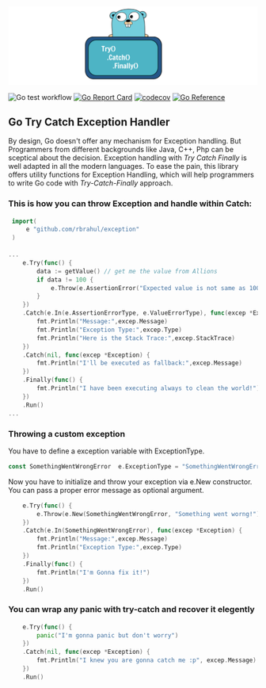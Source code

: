 ![Exception](gopher.png)

![Go test workflow](https://github.com/rbrahul/exception/actions/workflows/go.yaml/badge.svg)
[![Go Report Card](https://goreportcard.com/badge/github.com/rbrahul/exception)](https://goreportcard.com/report/github.com/rbrahul/exception)
[![codecov](https://codecov.io/gh/rbrahul/exception/branch/main/graph/badge.svg?token=CW54A6HWS6)](https://codecov.io/gh/rbrahul/exception)
[![Go Reference](https://pkg.go.dev/badge/github.com/rbrahul/exception.svg)](https://pkg.go.dev/github.com/rbrahul/exception)

## Go Try Catch Exception Handler
By design, Go doesn't offer any mechanism for Exception handling. But Programmers from different backgrounds like Java, C++, Php can be sceptical about the decision. Exception handling with *Try Catch Finally* is well adapted in all the modern languages. To ease the pain, this library offers utility functions for Exception Handling, which will help programmers to write Go code with *Try-Catch-Finally* approach.

### This is how you can throw Exception and handle within Catch:

```go
 import(
     e "github.com/rbrahul/exception"
 )

...
    e.Try(func() {
        data := getValue() // get me the value from Allions
        if data != 100 {
		    e.Throw(e.AssertionError("Expected value is not same as 100"))
        }
	})
    .Catch(e.In(e.AssertionErrorType, e.ValueErrorType), func(excep *Exception) {
        fmt.Println("Message:",excep.Message)
        fmt.Println("Exception Type:",excep.Type)
        fmt.Println("Here is the Stack Trace:",excep.StackTrace)
    })
    .Catch(nil, func(excep *Exception) {
        fmt.Println("I'll be executed as fallback:",excep.Message)
    })
    .Finally(func() {
		fmt.Println("I have been executing always to clean the world!")
	})
    .Run()
...
```

### Throwing a custom exception

You have to define a exception variable with ExceptionType.

```go
const SomethingWentWrongError  e.ExceptionType = "SomethingWentWrongError"
```

Now you have to initialize and throw your exception via e.New constructor. You can pass a proper error message as optional argument.

```go
    e.Try(func() {
        e.Throw(e.New(SomethingWentWrongError, "Something went worng!"))
	})
    .Catch(e.In(SomethingWentWrongError), func(excep *Exception) {
        fmt.Println("Message:",excep.Message)
        fmt.Println("Exception Type:",excep.Type)
    })
    .Finally(func() {
		fmt.Println("I'm Gonna fix it!")
	})
    .Run()
```

### You can wrap any panic with try-catch and recover it elegently

```go
    e.Try(func() {
        panic("I'm gonna panic but don't worry")
	})
    .Catch(nil, func(excep *Exception) {
        fmt.Println("I knew you are gonna catch me :p", excep.Message)
    })
    .Run()
```

